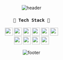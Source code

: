 <!--
### Hi there 👋

**betterthani/betterthani** is a ✨ _special_ ✨ repository because its `README.md` (this file) appears on your GitHub profile.

Here are some ideas to get you started:

- 🔭 I’m currently working on ...
- 🌱 I’m currently learning ...
- 👯 I’m looking to collaborate on ...
- 🤔 I’m looking for help with ...
- 💬 Ask me about ...
- 📫 How to reach me: ...
- 😄 Pronouns: ...
- ⚡ Fun fact: ...
-->

<div align="center">
  
![header](https://capsule-render.vercel.app/api?type=waving&fontColor=000000&color=auto&height=250&section=header&text=Back-end%20Development%20&fontSize=40&desc=Welcome!&descAlignY=75&descAlign=60) 


### `💙 Tech Stack 💙`
<img src="https://img.shields.io/badge/Java-89A426?style=for-the-badge&logo=java&logoColor=white" height="25" /> 
<img src="https://img.shields.io/badge/JavaScript-468010?style=for-the-badge&logo=javascript&logoColor=F7DF1E" height="25" /> 
<img src="https://img.shields.io/badge/HTML5-0A6A05?style=for-the-badge&logo=html5&logoColor=white" height="25" />
<img src="https://img.shields.io/badge/CSS-BB9F00?&style=for-the-badge&logo=css3&logoColor=white" height="25" />
<img src="https://img.shields.io/badge/Bootstrap-FA6C0E?style=for-the-badge&logo=bootstrap&logoColor=white" height="25" />
<img src="https://img.shields.io/badge/jQuery-D17001?style=for-the-badge&logo=jquery&logoColor=white" height="25" />  
<br>
<img src="https://img.shields.io/badge/Spring_Boot-F9FCF3?style=for-the-badge&logo=spring-boot" height="25" />
<img src="https://img.shields.io/badge/MySQL-7DA205?style=for-the-badge&logo=mysql&logoColor=white" height="25" />
<img src="https://img.shields.io/badge/Git-D6A801?style=for-the-badge&logo=git&logoColor=white" height="25" />
<img src="https://img.shields.io/badge/Amazon_EC2-FF9900?style=for-the-badge&logo=amazonec2&logoColor=white" height="25" />
<br>

![footer](https://capsule-render.vercel.app/api?type=waving&color=auto&height=150&section=footer)
</div>
